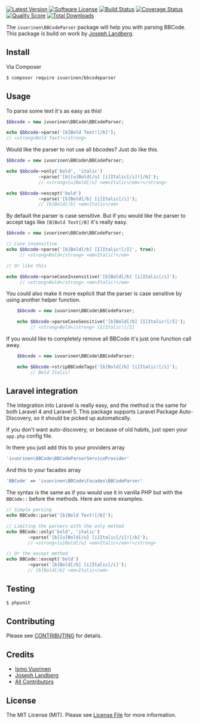 [![Latest Version](https://img.shields.io/github/release/ivuorinen/bbcodeparser.svg?style=flat-square)](https://github.com/ivuorinen/bbcodeparser/releases)
[![Software License](https://img.shields.io/badge/license-MIT-brightgreen.svg?style=flat-square)](LICENSE.md)
[![Build Status](https://img.shields.io/travis/ivuorinen/BBCodeParser/master.svg?style=flat-square)](https://travis-ci.org/ivuorinen/BBCodeParser)
[![Coverage Status](https://img.shields.io/scrutinizer/coverage/g/ivuorinen/bbcodeparser/master.svg?style=flat-square)](https://scrutinizer-ci.com/g/ivuorinen/bbcodeparser/code-structure)
[![Quality Score](https://img.shields.io/scrutinizer/g/ivuorinen/bbcodeparser/master.svg?style=flat-square)](https://scrutinizer-ci.com/g/ivuorinen/bbcodeparser)
[![Total Downloads](https://img.shields.io/packagist/dt/ivuorinen/bbcodeparser.svg?style=flat-square)](https://packagist.org/packages/ivuorinen/bbcodeparser)

The ``ivuorinen\BBCodeParser`` package will help you with parsing BBCode.
This package is build on work by [Joseph Landberg](https://github.com/golonka).

## Install

Via Composer

``` bash
$ composer require ivuorinen/bbcodeparser
```

## Usage
To parse some text it's as easy as this!
``` php
$bbcode = new ivuorinen\BBCode\BBCodeParser;

echo $bbcode->parse('[b]Bold Text![/b]');
// <strong>Bold Text!</strong>
```
Would like the parser to not use all bbcodes? Just do like this.
``` php
$bbcode = new ivuorinen\BBCode\BBCodeParser;

echo $bbcode->only('bold', 'italic')
            ->parse('[b][u]Bold[/u] [i]Italic[/i]![/b]');
            // <strong>[u]Bold[/u] <em>Italic</em>!</strong>

echo $bbcode->except('bold')
            ->parse('[b]Bold[/b] [i]Italic[/i]');
            // [b]Bold[/b] <em>Italic</em>
```

By default the parser is case sensitive. But if you would like the parser to accept tags like `` [B]Bold Text[/B] `` it's really easy.
``` php
$bbcode = new ivuorinen\BBCode\BBCodeParser;

// Case insensitive
echo $bbcode->parse('[b]Bold[/b] [I]Italic![/I]', true);
     // <strong>Bold</strong> <em>Italic!</em>

// Or like this

echo $bbcode->parseCaseInsensitive('[b]Bold[/b] [i]Italic[/i]');
     // <strong>Bold</strong> <em>Italic!</em>
```
You could also make it more explicit that the parser is case sensitive by using another helper function.
``` php
    $bbcode = new ivuorinen\BBCode\BBCodeParser;

    echo $bbcode->parseCaseSensitive('[b]Bold[/b] [I]Italic![/I]');
         // <strong>Bold</strong> [I]Italic![/I]
```

If you would like to completely remove all BBCode it's just one function call away.
``` php
    $bbcode = new ivuorinen\BBCode\BBCodeParser;

    echo $bbcode->stripBBCodeTags('[b]Bold[/b] [i]Italic![/i]');
         // Bold Italic!
```

## Laravel integration
The integration into Laravel is really easy, and the method is the same for both Laravel 4 and Laravel 5.
This package supports Laravel Package Auto-Discovery, so it should be picked up automatically.

If you don't want auto-discovery, or because of old habits, just open your ``app.php`` config file.

In there you just add this to your providers array
``` php
'ivuorinen\BBCode\BBCodeParserServiceProvider'
```

And this to your facades array
``` php
'BBCode' => 'ivuorinen\BBCode\Facades\BBCodeParser'
```

The syntax is the same as if you would use it in vanilla PHP but with the ``BBCode::`` before the methods.
Here are some examples.
``` php
// Simple parsing
echo BBCode::parse('[b]Bold Text![/b]');

// Limiting the parsers with the only method
echo BBCode::only('bold', 'italic')
        ->parse('[b][u]Bold[/u] [i]Italic[/i]![/b]');
        // <strong>[u]Bold[/u] <em>Italic</em>!</strong>

// Or the except method
echo BBCode::except('bold')
        ->parse('[b]Bold[/b] [i]Italic[/i]');
        // [b]Bold[/b] <em>Italic</em>
```

## Testing

``` bash
$ phpunit
```

## Contributing

Please see [CONTRIBUTING](CONTRIBUTING.md) for details.

## Credits

- [Ismo Vuorinen](https://github.com/ivuorinen)
- [Joseph Landberg](https://github.com/golonka)
- [All Contributors](../../contributors)

## License

The MIT License (MIT). Please see [License File](LICENSE.md) for more information.
